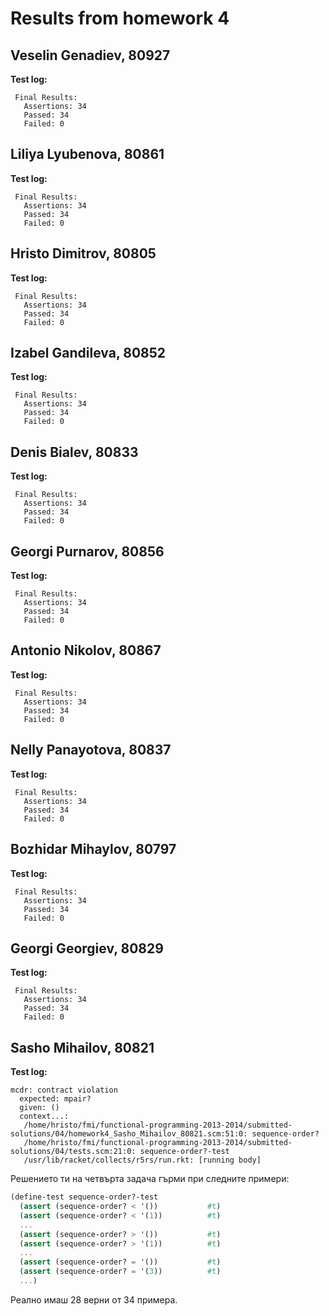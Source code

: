 # Results from homework 4

## Veselin Genadiev, 80927

**Test log:**

```
 Final Results:
   Assertions: 34
   Passed: 34
   Failed: 0

```

## Liliya Lyubenova, 80861

**Test log:**

```
 Final Results:
   Assertions: 34
   Passed: 34
   Failed: 0

```

## Hristo Dimitrov, 80805

**Test log:**

```
 Final Results:
   Assertions: 34
   Passed: 34
   Failed: 0

```

## Izabel Gandileva, 80852

**Test log:**

```
 Final Results:
   Assertions: 34
   Passed: 34
   Failed: 0

```

## Denis Bialev, 80833

**Test log:**

```
 Final Results:
   Assertions: 34
   Passed: 34
   Failed: 0

```

## Georgi Purnarov, 80856

**Test log:**

```
 Final Results:
   Assertions: 34
   Passed: 34
   Failed: 0

```

## Antonio Nikolov, 80867

**Test log:**

```
 Final Results:
   Assertions: 34
   Passed: 34
   Failed: 0

```

## Nelly Panayotova, 80837

**Test log:**

```
 Final Results:
   Assertions: 34
   Passed: 34
   Failed: 0

```

## Bozhidar Mihaylov, 80797

**Test log:**

```
 Final Results:
   Assertions: 34
   Passed: 34
   Failed: 0

```

## Georgi Georgiev, 80829

**Test log:**

```
 Final Results:
   Assertions: 34
   Passed: 34
   Failed: 0

```

## Sasho Mihailov, 80821

**Test log:**

```
mcdr: contract violation
  expected: mpair?
  given: ()
  context...:
   /home/hristo/fmi/functional-programming-2013-2014/submitted-solutions/04/homework4_Sasho_Mihailov_80821.scm:51:0: sequence-order?
   /home/hristo/fmi/functional-programming-2013-2014/submitted-solutions/04/tests.scm:21:0: sequence-order?-test
   /usr/lib/racket/collects/r5rs/run.rkt: [running body]
```

Решението ти на четвърта задача гърми при следните примери:

```scheme
(define-test sequence-order?-test
  (assert (sequence-order? < '())           #t)
  (assert (sequence-order? < '(1))          #t)
  ...
  (assert (sequence-order? > '())           #t)
  (assert (sequence-order? > '(1))          #t)
  ...
  (assert (sequence-order? = '())           #t)
  (assert (sequence-order? = '(3))          #t)
  ...)
```

Реално имаш 28 верни от 34 примера.
